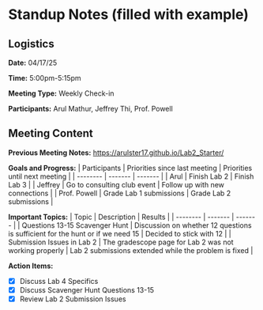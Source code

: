 # Standup Notes (filled with example)

## Logistics
**Date:** 04/17/25

**Time:** 5:00pm-5:15pm

**Meeting Type:** Weekly Check-in

**Participants:** Arul Mathur, Jeffrey Thi, Prof. Powell

## Meeting Content

**Previous Meeting Notes:** https://arulster17.github.io/Lab2_Starter/

**Goals and Progress:** 
| Participants | Priorities since last meeting | Priorities until next meeting |
| -------- | ------- | ------- |
| Arul | Finish Lab 2 | Finish Lab 3 |
| Jeffrey | Go to consulting club event | Follow up with new connections |
| Prof. Powell | Grade Lab 1 submissions | Grade Lab 2 submissions |

**Important Topics:**
| Topic | Description | Results |
| -------- | ------- | ------- |
| Questions 13-15 Scavenger Hunt | Discussion on whether 12 questions is sufficient for the hunt or if we need 15 | Decided to stick with 12 |
| Submission Issues in Lab 2 | The gradescope page for Lab 2 was not working properly | Lab 2 submissions extended while the problem is fixed |

**Action Items:**
- [x] Discuss Lab 4 Specifics
- [x] Discuss Scavenger Hunt Questions 13-15
- [x] Review Lab 2 Submission Issues
